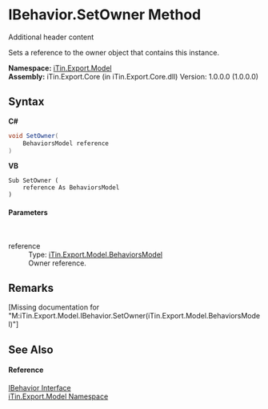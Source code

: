 # IBehavior.SetOwner Method 
Additional header content 

Sets a reference to the owner object that contains this instance.

**Namespace:**&nbsp;<a href="N_iTin_Export_Model">iTin.Export.Model</a><br />**Assembly:**&nbsp;iTin.Export.Core (in iTin.Export.Core.dll) Version: 1.0.0.0 (1.0.0.0)

## Syntax

**C#**<br />
``` C#
void SetOwner(
	BehaviorsModel reference
)
```

**VB**<br />
``` VB
Sub SetOwner ( 
	reference As BehaviorsModel
)
```


#### Parameters
&nbsp;<dl><dt>reference</dt><dd>Type: <a href="T_iTin_Export_Model_BehaviorsModel">iTin.Export.Model.BehaviorsModel</a><br />Owner reference.</dd></dl>

## Remarks
\[Missing <remarks> documentation for "M:iTin.Export.Model.IBehavior.SetOwner(iTin.Export.Model.BehaviorsModel)"\]

## See Also


#### Reference
<a href="T_iTin_Export_Model_IBehavior">IBehavior Interface</a><br /><a href="N_iTin_Export_Model">iTin.Export.Model Namespace</a><br />